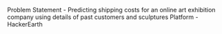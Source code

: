 Problem Statement - Predicting shipping costs for an online art exhibition company using details of past customers and sculptures
Platform - HackerEarth
